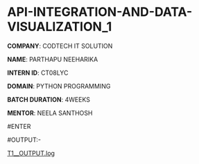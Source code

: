 # API-INTEGRATION-AND-DATA-VISUALIZATION_1
**COMPANY**: CODTECH IT SOLUTION

**NAME**: PARTHAPU NEEHARIKA

**INTERN ID**: CT08LYC

**DOMAIN**: PYTHON PROGRAMMING

**BATCH DURATION**: 4WEEKS

**MENTOR**: NEELA SANTHOSH 

#ENTER 

 #OUTPUT:-

 [T1__OUTPUT.log](https://github.com/user-attachments/files/18796699/T1__OUTPUT.log)


